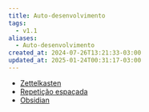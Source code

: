 ```yaml
---
title: Auto-desenvolvimento
tags:
  - v1.1
aliases:
  - Auto-desenvolvimento
created_at: 2024-07-26T13:21:33-03:00
updated_at: 2025-01-24T00:31:17-03:00
---
```


- [Zettelkasten](content/atomos/2024/07/12/Zettelkasten.md)
- [Repetição espaçada](content/atomos/2024/07/08/Repeticao_espacada.md)
- [Obsidian](content/entrada/2024/07/08/Obsidian.md)